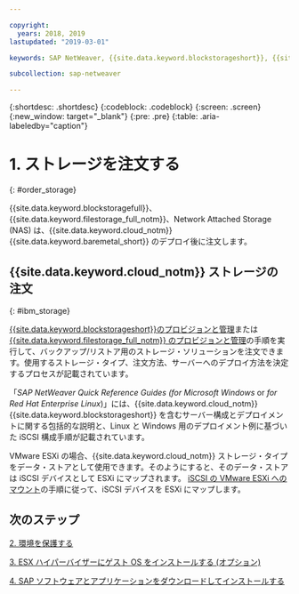 ```yaml
---

copyright:
  years: 2018, 2019
lastupdated: "2019-03-01"

keywords: SAP NetWeaver, {{site.data.keyword.blockstorageshort}}, {{site.data.keyword.filestorage_full_notm}}, {{site.data.keyword.cloud_notm}}, {{site.data.keyword.baremetal_short}}

subcollection: sap-netweaver

---
```


{:shortdesc: .shortdesc}
{:codeblock: .codeblock}
{:screen: .screen}
{:new_window: target="_blank"}
{:pre: .pre}
{:table: .aria-labeledby="caption"}

# 1. ストレージを注文する
{: #order_storage}

{{site.data.keyword.blockstoragefull}}、{{site.data.keyword.filestorage_full_notm}}、Network Attached Storage (NAS) は、{{site.data.keyword.cloud_notm}}{{site.data.keyword.baremetal_short}} のデプロイ後に注文します。

## {{site.data.keyword.cloud_notm}} ストレージの注文
{: #ibm_storage}

[{{site.data.keyword.blockstorageshort}}のプロビジョンと管理](/docs/infrastructure/BlockStorage?topic=BlockStorage-GettingStarted#GettingStarted)または [{{site.data.keyword.filestorage_full_notm}} のプロビジョンと管理](/docs/infrastructure/FileStorage?topic=FileStorage-orderingConsole#orderingConsole)の手順を実行して、バックアップ/リストア用のストレージ・ソリューションを注文できます。使用するストレージ・タイプ、注文方法、サーバーへのデプロイ方法を決定するプロセスが記載されています。

「*SAP NetWeaver Quick Reference Guides (for Microsoft Windows* or *for Red Hat Enterprise Linux*)」には、{{site.data.keyword.cloud_notm}}{{site.data.keyword.blockstorageshort}} を含むサーバー構成とデプロイメントに関する包括的な説明と、Linux と Windows 用のデプロイメント例に基づいた iSCSI 構成手順が記載されています。

VMware ESXi の場合、{{site.data.keyword.cloud_notm}} ストレージ・タイプをデータ・ストアとして使用できます。そのようにすると、そのデータ・ストアは iSCSI デバイスとして ESXi にマップされます。 [iSCSI の VMware ESXi へのマウント](/docs/infrastructure/vmware?topic=VMware-mounting-iscsi-vmware-esxi#mounting-iscsi-vmware-esxi)の手順に従って、iSCSI デバイスを ESXi にマップします。

## 次のステップ

  [2. 環境を保護する](/docs/infrastructure/sap-netweaver?topic=sap-netweaver-secure_environment#secure_environment)

  [3. ESX ハイパーバイザーにゲスト OS をインストールする (オプション)](/docs/infrastructure/sap-netweaver?topic=sap-netweaver-install_guest_os#install_guest_os)

  [4. SAP ソフトウェアとアプリケーションをダウンロードしてインストールする](/docs/infrastructure/sap-netweaver?topic=sap-netweaver-install_sap#install_sap)
